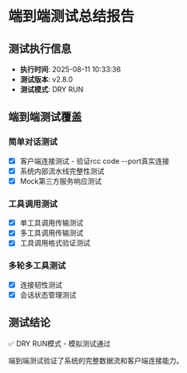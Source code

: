 # 端到端测试总结报告

## 测试执行信息
- **执行时间**: 2025-08-11 10:33:36
- **测试版本**: v2.8.0
- **测试模式**: DRY RUN

## 端到端测试覆盖

### 简单对话测试
- [x] 客户端连接测试 - 验证rcc code --port真实连接
- [x] 系统内部流水线完整性测试
- [x] Mock第三方服务响应测试

### 工具调用测试  
- [x] 单工具调用传输测试
- [x] 多工具调用传输测试
- [x] 工具调用格式验证测试

### 多轮多工具测试
- [x] 连接韧性测试
- [x] 会话状态管理测试

## 测试结论
✅ DRY RUN模式 - 模拟测试通过

端到端测试验证了系统的完整数据流和客户端连接能力。
